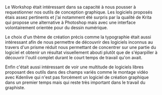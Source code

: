 Le Workshop était intéressant dans sa capacité à nous pousser à requestionner nos outils de conception graphique. Les logiciels proposés étais assez pertinents et j'ai notamment été surpris par la qualité de Krita qui propose une alternative à Photoshop mais avec une interface volontairement orientée pour du dessin numérique.

Le choix d'un thème de création précis comme la typographie était aussi intéressant afin de nous permettre de découvrir des logiciels inconnus au travers d'un prisme réduit nous permettant de concentrer sur une partie du logiciel et obtenir un résultat visuellement abouti plutôt que de s'éparpiller à découvrir l'outil complet durant le court temps de travail qu'on avait.

Enfin c'était aussi intéressant de voir une multitude de logiciels libres proposant des outils dans des champs variés comme le montage vidéo avec Kdenlive qui n'est pas forcément un logiciel de création graphique dans un premier temps mais qui reste très important dans le travail du graphiste.